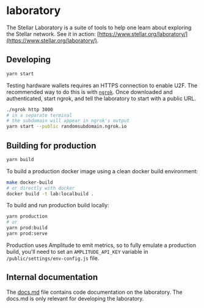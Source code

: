 # laboratory

The Stellar Laboratory is a suite of tools to help one learn about exploring the
Stellar network. See it in action:
[https://www.stellar.org/laboratory/](https://www.stellar.org/laboratory/).

## Developing

```sh
yarn start
```

Testing hardware wallets requires an HTTPS connection to enable U2F. The
recommended way to do this is with [`ngrok`](https://ngrok.com/). Once
downloaded and authenticated, start ngrok, and tell the laboratory to start with
a public URL.

```bash
./ngrok http 3000
# in a separate terminal
# the subdomain will appear in ngrok's output
yarn start --public randomsubdomain.ngrok.io
```

## Building for production

```sh
yarn build
```

To build a production docker image using a clean docker build environment:

```sh
make docker-build
# or directly with docker
docker build -t lab:localbuild .
```

To build and run production build locally:
```sh
yarn production
# or
yarn prod:build
yarn prod:serve
```

Production uses Amplitude to emit metrics, so to fully emulate a production build, you'll need to set an `AMPLITUDE_API_KEY` variable in `/public/settings/env-config.js` file.

## Internal documentation

The [docs.md](./docs.md) file contains code documentation on the laboratory. The
docs.md is only relevant for developing the laboratory.

